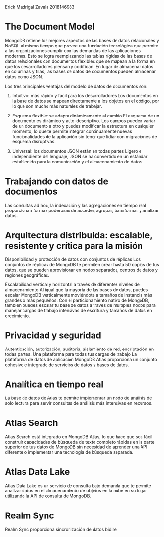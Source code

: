 Erick Madrigal Zavala 2018146983
# The Document Model
MongoDB retiene los mejores aspectos de las bases de datos relacionales y 
NoSQL al mismo tiempo que provee una fundación tecnológica que permite a 
las organizaciones cumplir con las demandas de las aplicaciones modernas. 
Esto se logra reemplazando las tablas rígidas de las bases de datos
relacionales con documentos flexibles que se mapean a la forma en que los 
desarrolladores piensan y codifican. En lugar de almacenar datos en columnas 
y filas, las bases de datos de documentos pueden almacenar datos como JSON.

Los tres principales ventajas del modelo de datos de documentos son:

1. Intuitivo: más rápido y fácil para los desarrolladores
Los documentos en la base de datos se mapean directamente a los objetos en el código, por lo que son mucho más naturales de trabajar.

2. Esquema flexible: se adapta dinámicamente al cambio
El esquema de un documento es dinámico y auto-descriptivo. Los campos pueden variar de un documento a otro y puedes modificar la estructura en cualquier momento, lo que te permite integrar continuamente nuevas funcionalidades de la aplicación sin tener que lidiar con migraciones de esquema disruptivas.

3. Universal: los documentos JSON están en todas partes
Ligero e independiente del lenguaje, JSON se ha convertido en un estándar establecido para la comunicación y el almacenamiento de datos.

# Trabajando con datos de documentos
Las consultas ad hoc, la indexación y las agregaciones en
tiempo real proporcionan formas poderosas de acceder, agrupar, 
transformar y analizar datos.

# Arquitectura distribuida: escalable, resistente y crítica para la misión
Disponibilidad y protección de datos con conjuntos de réplicas
Los conjuntos de réplicas de MongoDB te permiten crear hasta 50 
copias de tus datos, que se pueden aprovisionar en nodos separados, 
centros de datos y regiones geográficas.

Escalabilidad vertical y horizontal a través de diferentes niveles de almacenamiento
Al igual que la mayoría de las bases de datos, puedes escalar MongoDB verticalmente 
moviéndote a tamaños de instancia más grandes o más pequeños. Con el particionamiento 
nativo de MongoDB, también puedes escalar tu base de datos a través de múltiples nodos 
para manejar cargas de trabajo intensivas de escritura y tamaños de datos en crecimiento.

# Privacidad y seguridad
Autenticación, autorización, auditoría, aislamiento de red, encriptación en todas partes.
Una plataforma para todas tus cargas de trabajo
La plataforma de datos de aplicación MongoDB Atlas proporciona un conjunto cohesivo e integrado de servicios de datos y bases de datos.

# Analítica en tiempo real
La base de datos de Atlas te permite implementar un nodo de análisis de solo lectura
para servir consultas de análisis más intensivas en recursos.

# Atlas Search
Atlas Search está integrado en MongoDB Atlas, lo que hace que sea fácil construir 
capacidades de búsqueda de texto completo rápidas en la parte superior de tus datos de 
MongoDB sin necesidad de aprender una API diferente o implementar una tecnología de búsqueda separada.

# Atlas Data Lake
Atlas Data Lake es un servicio de consulta bajo demanda que te permite analizar datos en
el almacenamiento de objetos en la nube en su lugar utilizando la API de consulta de MongoDB.

# Realm Sync
Realm Sync proporciona sincronización de datos bidire
